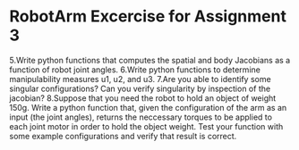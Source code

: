 # RobotArm Excercise for Assignment 3
5.Write python functions that computes the spatial and body Jacobians as a function of robot joint angles.
6.Write python functions to determine manipulability measures u1, u2, and u3.
7.Are you able to identify some singular configurations? Can you verify singularity by inspection of the jacobian?
8.Suppose that you need the robot to hold an object of weight 150g. Write a python function that, given the configuration of the arm as an input (the joint angles), returns the neccessary torques to be applied to each joint motor in order to hold the object weight. Test your function with some example configurations and verify that result is correct. 
